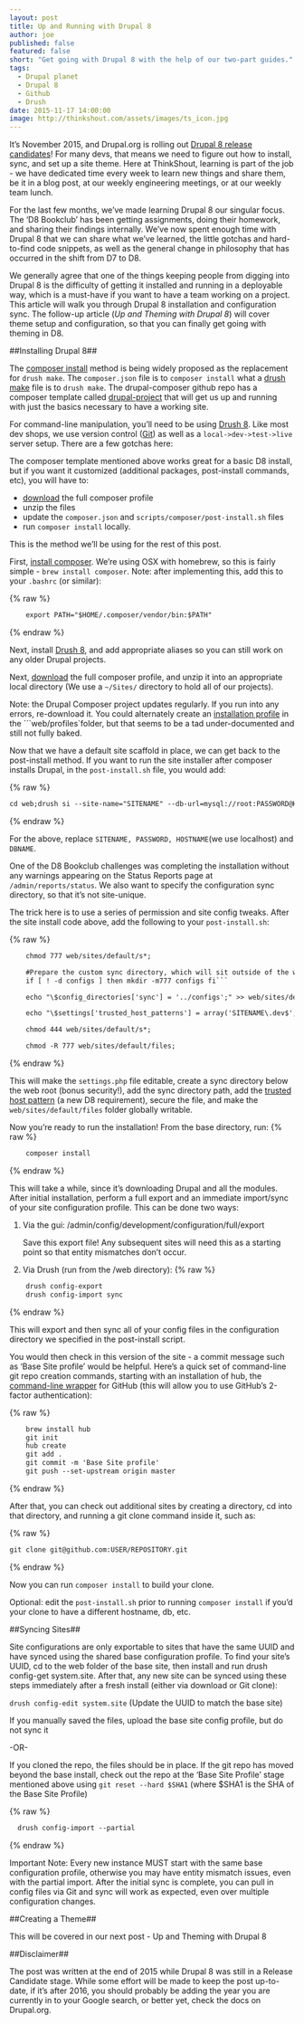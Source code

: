 ```yaml
---
layout: post
title: Up and Running with Drupal 8
author: joe
published: false
featured: false
short: "Get going with Drupal 8 with the help of our two-part guides."
tags:
  - Drupal planet
  - Drupal 8
  - Github
  - Drush
date: 2015-11-17 14:00:00
image: http://thinkshout.com/assets/images/ts_icon.jpg
---
```


It’s November 2015, and Drupal.org is rolling out [Drupal 8 release candidates](https://www.drupal.org/project/drupal)! For many devs, that means we need to figure out how to install, sync, and set up a site theme. Here at ThinkShout, learning is part of the job - we have dedicated time every week to learn new things and share them, be it in a blog post, at our weekly engineering meetings, or at our weekly team lunch. 

For the last few months, we’ve made learning Drupal 8 our singular focus. The ‘D8 Bookclub’ has been getting assignments, doing their homework, and sharing their findings internally. We’ve now spent enough time with Drupal 8 that we can share what we’ve learned, the little gotchas and hard-to-find code snippets, as well as the general change in philosophy that has occurred in the shift from D7 to D8. 

We generally agree that one of the things keeping people from digging into Drupal 8 is the difficulty of getting it installed and running in a deployable way, which is a must-have if you want to have a team working on a project. This article will walk you through Drupal 8 installation and configuration sync. The follow-up article (*Up and Theming with Drupal 8*) will cover theme setup and configuration, so that you can finally get going with theming in D8. 

##Installing Drupal 8##

The [composer install](https://github.com/drupal-composer/drupal-project) method is being widely proposed as the replacement for ```drush make```. The ```composer.json``` file is to ```composer install``` what a [drush make](http://www.drush.org/en/master/make/) file is to ```drush make```. The drupal-composer github repo has a composer template called [drupal-project](https://github.com/drupal-composer/drupal-project) that will get us up and running with just the basics necessary to have a working site.

For command-line manipulation, you’ll need to be using [Drush 8](https://www.lullabot.com/articles/switching-drush-versions). Like most dev shops, we use version control ([Git](http://xkcd.com/1597/)) as well as a ```local->dev->test->live``` server setup. There are a few gotchas here:

The composer template mentioned above works great for a basic D8 install, but if you want it customized (additional packages, post-install commands, etc), you will have to:

* [download](https://github.com/drupal-composer/drupal-project/archive/8.x.zip) the full composer profile 
* unzip the files
* update the ```composer.json``` and ```scripts/composer/post-install.sh``` files
* run ```composer install``` locally. 

This is the method we’ll be using for the rest of this post.

First, [install composer](https://getcomposer.org/doc/00-intro.md). We’re using OSX with homebrew, so this is fairly simple - ```brew install composer```. Note: after implementing this, add this to your ```.bashrc``` (or similar):

{% raw %}
```html
    export PATH="$HOME/.composer/vendor/bin:$PATH"
```
{% endraw %}

Next, install [Drush 8](https://www.lullabot.com/articles/switching-drush-versions), and add appropriate aliases so you can still work on any older Drupal projects. 

Next, [download](https://github.com/drupal-composer/drupal-project/archive/8.x.zip) the full composer profile, and unzip it into an appropriate local directory (We use a ```~/Sites/``` directory to hold all of our projects). 

Note: the Drupal Composer project updates regularly. If you run into any errors, re-download it. You could alternately create an [installation profile](https://www.drupal.org/node/2210443) in the ```web/profiles`folder, but that seems to be a tad under-documented and still not fully baked. 

Now that we have a default site scaffold in place, we can get back to the post-install method. If you want to run the site installer after composer installs Drupal, in the ```post-install.sh``` file, you would add:

{% raw %}
```html
cd web;drush si --site-name="SITENAME" --db-url=mysql://root:PASSWORD@HOSTNAME/DBNAME -y;cd ../
```
{% endraw %}

For the above, replace ```SITENAME, PASSWORD, HOSTNAME```(we use localhost) and ```DBNAME```.

One of the D8 Bookclub challenges was completing the installation without any warnings appearing on the Status Reports page at ```/admin/reports/status```. We also want to specify the configuration sync directory, so that it’s not site-unique. 

The trick here is to use a series of permission and site config tweaks. After the site install code above, add the following to your ```post-install.sh```:

{% raw %}
```html
    chmod 777 web/sites/default/s*;

    #Prepare the custom sync directory, which will sit outside of the web root
    if [ ! -d configs ] then mkdir -m777 configs fi```

    echo "\$config_directories['sync'] = '../configs';" >> web/sites/default/settings.php

    echo "\$settings['trusted_host_patterns'] = array('SITENAME\.dev$',);" >> web/sites/default/settings.php;

    chmod 444 web/sites/default/s*;

    chmod -R 777 web/sites/default/files;
```
{% endraw %}


This will make the ```settings.php``` file editable, create a sync directory below the web root (bonus security!), add the sync directory path, add the [trusted host pattern](https://api.drupal.org/api/drupal/core!lib!Drupal!Core!DrupalKernel.php/function/DrupalKernel%3A%3AsetupTrustedHosts/8) (a new D8 requirement), secure the file, and make the ```web/sites/default/files``` folder globally writable. 

Now you’re ready to run the installation! From the base directory, run: 
{% raw %}
```html
    composer install
```
{% endraw %}

This will take a while, since it’s downloading Drupal and all the modules. 
After initial installation, perform a full export and an immediate import/sync of your site configuration profile. This can be done two ways:

1. Via the gui: /admin/config/development/configuration/full/export 
    
    Save this export file! Any subsequent sites will need this as a starting point so that entity mismatches don’t occur.

2. Via Drush (run from the /web directory): 
{% raw %}
```html
    drush config-export
    drush config-import sync
```
{% endraw %}

This will export and then sync all of your config files in the configuration directory we specified in the post-install script.

You would then check in this version of the site - a commit message such as ‘Base Site profile’ would be helpful. Here’s a quick set of command-line git repo creation commands, starting with an installation of hub, the [command-line wrapper](https://hub.github.com/) for GitHub (this will allow you to use GitHub’s 2-factor authentication):

{% raw %}
```html
    brew install hub
    git init 
    hub create
    git add .
    git commit -m 'Base Site profile'
    git push --set-upstream origin master
```
{% endraw %}

After that, you can check out additional sites by creating a directory, cd into that directory, and running a git clone command inside it, such as: 

{% raw %}
```html
git clone git@github.com:USER/REPOSITORY.git
```
{% endraw %}

Now you can run ```composer install``` to build your clone. 

Optional: edit the ```post-install.sh``` prior to running ```composer install``` if you’d your clone to have a different hostname, db, etc. 

##Syncing Sites##

Site configurations are only exportable to sites that have the same UUID and have synced using the shared base configuration profile. To find your site’s UUID, cd to the web folder of the base site, then install and run drush config-get system.site. After that, any new site can be synced using these steps immediately after a fresh install (either via download or Git clone): 

```drush config-edit system.site``` (Update the UUID to match the base site)

If you manually saved the files, upload the base site config profile, but do not sync it


 -OR- 


If you cloned the repo, the files should be in place. If the git repo has moved beyond the base install, check out the repo at the ‘Base Site Profile’ stage mentioned above using ```git reset --hard $SHA1``` (where $SHA1 is the SHA of the Base Site Profile)

{% raw %}
```html
  drush config-import --partial
```
{% endraw %}

Important Note: Every new instance MUST start with the same base configuration profile, otherwise you may have entity mismatch issues, even with the partial import. After the initial sync is complete, you can pull in config files via Git and sync will work as expected, even over multiple configuration changes. 

##Creating a Theme##

This will be covered in our next post - Up and Theming with Drupal 8 

##Disclaimer##

The post was written at the end of 2015 while Drupal 8 was still in a Release Candidate stage. While some effort will be made to keep the post up-to-date, if it’s after 2016, you should probably be adding the year you are currently in to your Google search, or better yet, check the docs on Drupal.org.  

